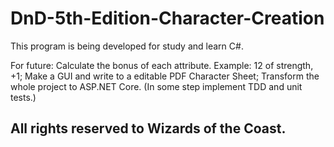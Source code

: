 # DnD-5th-Edition-Character-Creation
This program is being developed for study and learn C#.

For future:
  Calculate the bonus of each attribute. Example: 12 of strength, +1;
  Make a GUI and write to a editable PDF Character Sheet;
  Transform the whole project to ASP.NET Core.
  (In some step implement TDD and unit tests.)

## All rights reserved to Wizards of the Coast.

